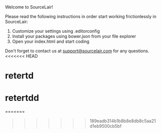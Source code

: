 Welcome to SourceLair!

Please read the following instructions in order start working frictionlessly in SourceLair:

1. Customize your settings using .editorconfig
2. Install your packages using bower.json from your file explorer
3. Open your index.html and start coding

Don't forget to contact us at support@sourcelair.com for any questions.
<<<<<<< HEAD
# retertd
# retertdd
=======
>>>>>>> 189eadb314b1b8b8e8db8c5aa21d1eb9500cb5bf
